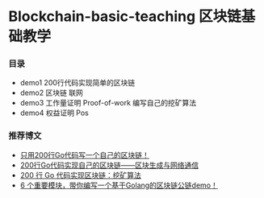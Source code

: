 # Blockchain-basic-teaching  区块链基础教学 

### 目录
- demo1 200行代码实现简单的区块链
- demo2 区块链 联网
- demo3 工作量证明 Proof-of-work 编写自己的挖矿算法
- demo4 权益证明  Pos

### 推荐博文
- [只用200行Go代码写一个自己的区块链！](https://medium.com/@mycoralhealth/code-your-own-blockchain-in-less-than-200-lines-of-go-e296282bcffc)
- [200行Go代码实现自己的区块链——区块生成与网络通信](https://medium.com/@mycoralhealth/part-2-networking-code-your-own-blockchain-in-less-than-200-lines-of-go-17fe1dad46e1)
- [200 行 Go 代码实现区块链：挖矿算法](https://medium.com/@mycoralhealth/code-your-own-blockchain-mining-algorithm-in-go-82c6a71aba1f)
- [6 个重要模块，带你编写一个基于Golang的区块链公链demo！](https://mp.weixin.qq.com/s?__biz=MzU2MTE1NDk2Mg==&mid=2247499383&idx=1&sn=39866aea5049209529ca2d5aac4262dc&chksm=fc7fa08acb08299c3de05bab0cbd85d7f304637f872a7b747d56181be154bed8a045b8e6cd49&scene=21)
